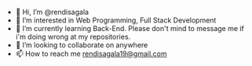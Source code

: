 - 👋 Hi, I’m @rendisagala
- 👀 I’m interested in Web Programming, Full Stack Development
- 🌱 I’m currently learning Back-End. Please don't mind to message me if i'm doing wrong at my repositories.
- 💞️ I’m looking to collaborate on anywhere
- 📫 How to reach me rendisagala19@gmail.com

<!---
rendisagala/rendisagala is a ✨ special ✨ repository because its `README.md` (this file) appears on your GitHub profile.
You can click the Preview link to take a look at your changes.
--->
